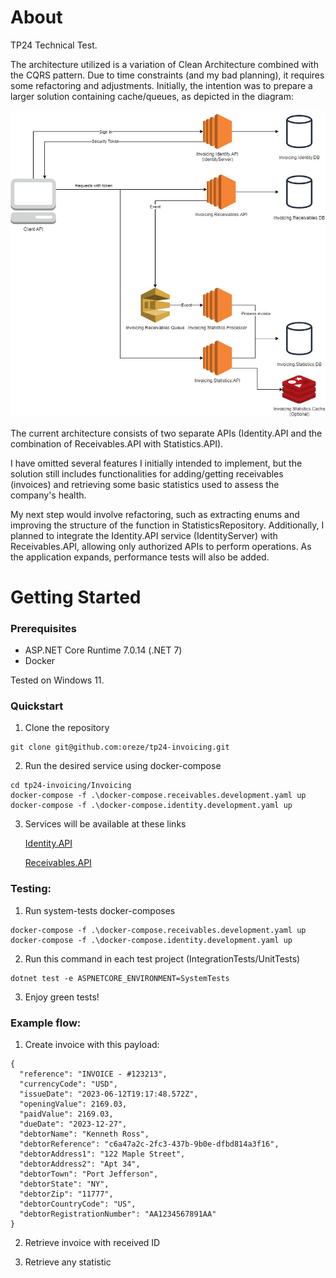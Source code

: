 # About

TP24 Technical Test.

The architecture utilized is a variation of Clean Architecture combined with the CQRS pattern. Due to time constraints (and my bad planning), it requires some refactoring and adjustments. Initially, the intention was to prepare a larger solution containing cache/queues, as depicted in the diagram:

![sd](./docs/diagram.jpg)

The current architecture consists of two separate APIs (Identity.API and the combination of Receivables.API with Statistics.API).

I have omitted several features I initially intended to implement, but the solution still includes functionalities for adding/getting receivables (invoices) and retrieving some basic statistics used to assess the company's health.

My next step would involve refactoring, such as extracting enums and improving the structure of the function in StatisticsRepository. Additionally, I planned to integrate the Identity.API service (IdentityServer) with Receivables.API, allowing only authorized APIs to perform operations. As the application expands, performance tests will also be added.

# Getting Started

### Prerequisites

- ASP.NET Core Runtime 7.0.14 (.NET 7)
- Docker

Tested on Windows 11.

### Quickstart

1. Clone the repository

```
git clone git@github.com:oreze/tp24-invoicing.git
```

2. Run the desired service using docker-compose

```
cd tp24-invoicing/Invoicing
docker-compose -f .\docker-compose.receivables.development.yaml up
docker-compose -f .\docker-compose.identity.development.yaml up
```

3. Services will be available at these links

    [Identity.API](http://localhost:5001/.well-known/openid-configuration)

    [Receivables.API](http://localhost:5000/swagger/index.html)


### Testing:

1. Run system-tests docker-composes

```
docker-compose -f .\docker-compose.receivables.development.yaml up
docker-compose -f .\docker-compose.identity.development.yaml up
```

2. Run this command in each test project (IntegrationTests/UnitTests)

```
dotnet test -e ASPNETCORE_ENVIRONMENT=SystemTests
```

3. Enjoy green tests!

### Example flow:

1. Create invoice with this payload:

```
{
  "reference": "INVOICE - #123213",
  "currencyCode": "USD",
  "issueDate": "2023-06-12T19:17:48.572Z",
  "openingValue": 2169.03,
  "paidValue": 2169.03,
  "dueDate": "2023-12-27",
  "debtorName": "Kenneth Ross",
  "debtorReference": "c6a47a2c-2fc3-437b-9b0e-dfbd814a3f16",
  "debtorAddress1": "122 Maple Street",
  "debtorAddress2": "Apt 34",
  "debtorTown": "Port Jefferson",
  "debtorState": "NY",
  "debtorZip": "11777",
  "debtorCountryCode": "US",
  "debtorRegistrationNumber": "AA1234567891AA"
}
```

2. Retrieve invoice with received ID

3. Retrieve any statistic
